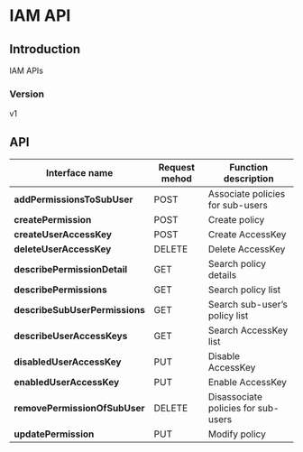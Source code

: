 # IAM API


## Introduction
IAM APIs


### Version
v1


## API
|Interface name|Request mehod|Function description|
|---|---|---|
|**addPermissionsToSubUser**|POST|Associate policies for sub-users|
|**createPermission**|POST|Create policy|
|**createUserAccessKey**|POST|Create AccessKey|
|**deleteUserAccessKey**|DELETE|Delete AccessKey|
|**describePermissionDetail**|GET|Search policy details|
|**describePermissions**|GET|Search policy list|
|**describeSubUserPermissions**|GET|Search sub-user’s policy list|
|**describeUserAccessKeys**|GET|Search AccessKey list|
|**disabledUserAccessKey**|PUT|Disable AccessKey|
|**enabledUserAccessKey**|PUT|Enable AccessKey|
|**removePermissionOfSubUser**|DELETE|Disassociate policies for sub-users|
|**updatePermission**|PUT|Modify policy|
